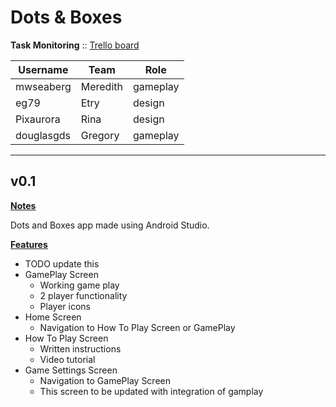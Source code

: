 # Dots & Boxes

**Task Monitoring** :: [Trello board](https://trello.com/invite/b/Lzz5KTye/e94a21dfe1b84583d4e0a9e2b971ea72/dots-boxes-game)<br>

| Username   | Team                 | Role        | 
|----------- | -------------------- | ----------- | 
| mwseaberg  | Meredith             | gameplay    |
| eg79       | Etry                 | design      |
| Pixaurora  | Rina                 | design      |
| douglasgds | Gregory              | gameplay    |

-----------------------------------------------------
## v0.1

<ins>**Notes**</ins> <br>

Dots and Boxes app made using Android Studio.

<ins>**Features**</ins><br>
- TODO update this
- GamePlay Screen
  * Working game play
  * 2 player functionality
  * Player icons
- Home Screen
  * Navigation to How To Play Screen or GamePlay
- How To Play Screen
  * Written instructions 
  * Video tutorial
- Game Settings Screen
  * Navigation to GamePlay Screen 
  * This screen to be updated with integration of gamplay







